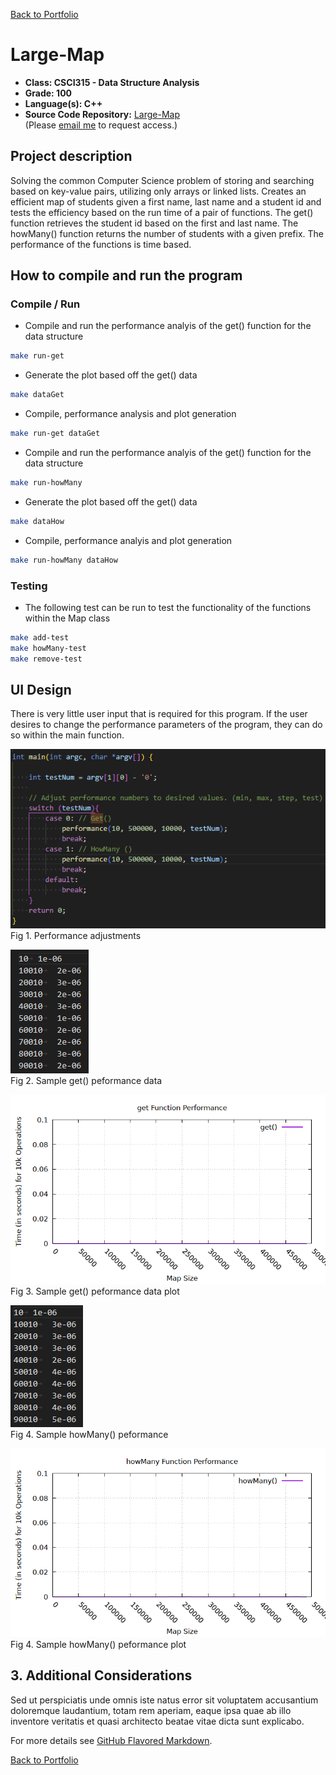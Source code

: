 [Back to Portfolio](./)

Large-Map
===============

-   **Class: CSCI315 - Data Structure Analysis** 
-   **Grade: 100** 
-   **Language(s): C++** 
-   **Source Code Repository:** [Large-Map](https://github.com/Sanchez-RickC137/Large-Map)  
    (Please [email me](mailto:jrpike@csustudent.net?subject=GitHub%20Access) to request access.)

## Project description

Solving the common Computer Science problem of storing and searching based on key-value pairs, utilizing only arrays or linked lists. Creates an efficient map of students given a first name, last name and a student id and tests the efficiency based on the run time of a pair of functions. The get() function retrieves the student id based on the first and last name. The howMany() function returns the number of students with a given prefix. The performance of the functions is time based.

## How to compile and run the program

### Compile / Run
- Compile and run the performance analyis of the get() function for the data structure
```bash
make run-get
```

- Generate the plot based off the get() data
```bash
make dataGet
```

- Compile, performance analysis and plot generation
```bash
make run-get dataGet
```

- Compile and run the performance analyis of the get() function for the data structure
```bash
make run-howMany
```

- Generate the plot based off the get() data
```bash
make dataHow
```

- Compile, performance analyis and plot generation
```bash
make run-howMany dataHow
```
### Testing
- The following test can be run to test the functionality of the functions within the Map class
```bash
make add-test
make howMany-test
make remove-test
```

## UI Design
There is very little user input that is required for this program. If the user desires to change the performance parameters of the program, they can do so within the main function.

![screenshot](images/LargeMap-Perform.png)  
Fig 1. Performance adjustments

![screenshot](images/getData.png)  
Fig 2. Sample get() peformance data

![screenshot](images/get.png)  
Fig 3. Sample get() peformance data plot

![screenshot](images/howManyData.png)  
Fig 4. Sample howMany() peformance

![screenshot](images/howMany.png)  
Fig 4. Sample howMany() peformance plot

## 3. Additional Considerations

Sed ut perspiciatis unde omnis iste natus error sit voluptatem accusantium doloremque laudantium, totam rem aperiam, eaque ipsa quae ab illo inventore veritatis et quasi architecto beatae vitae dicta sunt explicabo. 

For more details see [GitHub Flavored Markdown](https://guides.github.com/features/mastering-markdown/).

[Back to Portfolio](./)
